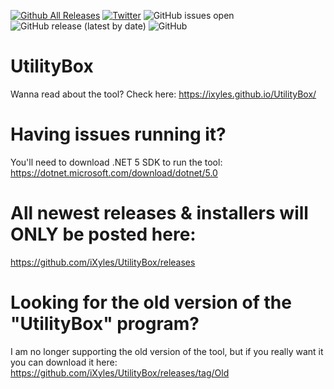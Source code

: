 [![Github All Releases](https://img.shields.io/github/downloads/iXyles/UtilityBox/total.svg)]()
[![Twitter](https://img.shields.io/twitter/url/https/twitter.com/cloudposse.svg?style=social&label=Follow%20iXyles)](https://twitter.com/iXyles)
![GitHub issues open](https://img.shields.io/github/issues/iXyles/UtilityBox.svg?maxAge=2592000)
![GitHub release (latest by date)](https://img.shields.io/github/v/release/ixyles/Utilitybox)
![GitHub](https://img.shields.io/github/license/iXyles/UtilityBox)

# UtilityBox
Wanna read about the tool? Check here: https://ixyles.github.io/UtilityBox/

# Having issues running it?
You'll need to download .NET 5 SDK to run the tool: https://dotnet.microsoft.com/download/dotnet/5.0

# All newest releases & installers will ONLY be posted here: 
https://github.com/iXyles/UtilityBox/releases

# Looking for the old version of the "UtilityBox" program?
I am no longer supporting the old version of the tool, but if you really want it you can download it here: https://github.com/iXyles/UtilityBox/releases/tag/Old
